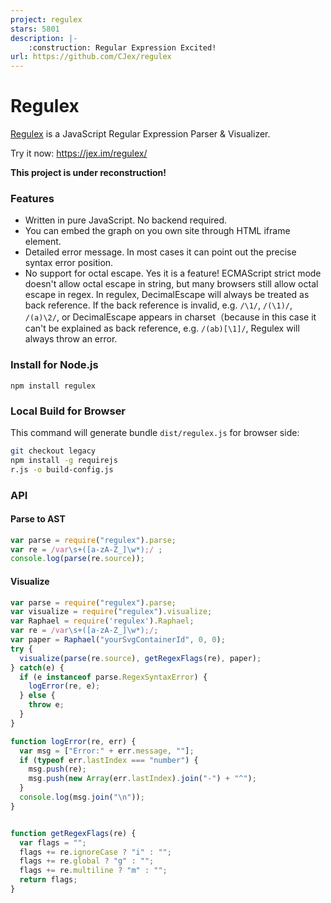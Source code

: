 ```yaml
---
project: regulex
stars: 5801
description: |-
    :construction: Regular Expression Excited!
url: https://github.com/CJex/regulex
---
```


# Regulex

[Regulex](https://jex.im/regulex/) is a JavaScript Regular Expression Parser & Visualizer.

Try it now: <https://jex.im/regulex/>

**This project is under reconstruction!**

### Features

- Written in pure JavaScript. No backend required.
- You can embed the graph on you own site through HTML iframe element.
- Detailed error message. In most cases it can point out the precise syntax error position.
- No support for octal escape. Yes it is a feature! ECMAScript strict mode doesn't allow octal escape in string, but many browsers still allow octal escape in regex. In regulex, DecimalEscape will always be treated as back reference. If the back reference is invalid, e.g. `/\1/`, `/(\1)/`, `/(a)\2/`, or DecimalEscape appears in charset（because in this case it can't be explained as back reference, e.g. `/(ab)[\1]/`, Regulex will always throw an error.

### Install for Node.js
```
npm install regulex
```


### Local Build for Browser
This command will generate bundle `dist/regulex.js` for browser side:
```bash
git checkout legacy
npm install -g requirejs
r.js -o build-config.js
```

### API

#### Parse to AST

```javascript
var parse = require("regulex").parse;
var re = /var\s+([a-zA-Z_]\w*);/ ;
console.log(parse(re.source));
```

#### Visualize

```javascript
var parse = require("regulex").parse;
var visualize = require("regulex").visualize;
var Raphael = require('regulex').Raphael;
var re = /var\s+([a-zA-Z_]\w*);/;
var paper = Raphael("yourSvgContainerId", 0, 0);
try {
  visualize(parse(re.source), getRegexFlags(re), paper);
} catch(e) {
  if (e instanceof parse.RegexSyntaxError) {
    logError(re, e);
  } else {
    throw e;
  }
}

function logError(re, err) {
  var msg = ["Error:" + err.message, ""];
  if (typeof err.lastIndex === "number") {
    msg.push(re);
    msg.push(new Array(err.lastIndex).join("-") + "^");
  }
  console.log(msg.join("\n"));
}


function getRegexFlags(re) {
  var flags = "";
  flags += re.ignoreCase ? "i" : "";
  flags += re.global ? "g" : "";
  flags += re.multiline ? "m" : "";
  return flags;
}
```


